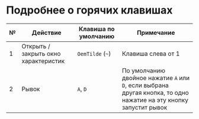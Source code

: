 # Подробнее о горячих клавишах

| № | Действие                             | Клавиша по умолчанию | Примечание                               |
| - | ------------------------------------ | -------------------- | ---------------------------------------- |
| 1 | Открыть / закрыть окно характеристик | `OemTilde` (`~`)     | Клавиша слева от 1                       |
| 2 | Рывок                                | `A`, `D`             | По умолчанию двойное нажатие `A` или `D`, если выбрана другая кнопка, то одно нажатие на эту кнопку запустит рывок |

